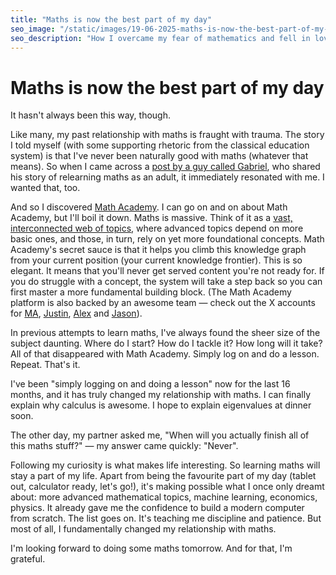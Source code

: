 ```yaml
---
title: "Maths is now the best part of my day"
seo_image: "/static/images/19-06-2025-maths-is-now-the-best-part-of-my-day/scribbles.png"
seo_description: "How I overcame my fear of mathematics and fell in love with learning again"
---
```


# Maths is now the best part of my day

It hasn't always been this way, though.

Like many, my past relationship with maths is fraught with trauma. The story I told myself (with some supporting rhetoric from the classical education system) is that I've never been naturally good with maths (whatever that means). So when I came across a [post by a guy called Gabriel](https://gmays.com/how-im-relearning-math-as-an-adult/), who shared his story of relearning maths as an adult, it immediately resonated with me. I wanted that, too. 

And so I discovered [Math Academy](http://www.mathacademy.com/). I can go on and on about Math Academy, but I'll boil it down. Maths is massive. Think of it as a [vast, interconnected web of topics](https://x.com/ninja_maths/status/1825622462681461216), where advanced topics depend on more basic ones, and those, in turn, rely on yet more foundational concepts. Math Academy's secret sauce is that it helps you climb this knowledge graph from your current position (your current knowledge frontier). This is so elegant. It means that you'll never get served content you're not ready for. If you do struggle with a concept, the system will take a step back so you can first master a more fundamental building block. (The Math Academy platform is also backed by an awesome team — check out the X accounts for [MA](https://x.com/_MathAcademy_), [Justin](https://x.com/justinskycak), [Alex](https://x.com/ninja_maths) and [Jason](https://x.com/exojason)).

In previous attempts to learn maths, I've always found the sheer size of the subject daunting. Where do I start? How do I tackle it? How long will it take? All of that disappeared with Math Academy. Simply log on and do a lesson. Repeat. That's it. 

I've been "simply logging on and doing a lesson" now for the last 16 months, and it has truly changed my relationship with maths. I can finally explain why calculus is awesome. I hope to explain eigenvalues at dinner soon. 

The other day, my partner asked me, "When will you actually finish all of this maths stuff?" — my answer came quickly: "Never". 

Following my curiosity is what makes life interesting. So learning maths will stay a part of my life. Apart from being the favourite part of my day (tablet out, calculator ready, let's go!), it's making possible what I once only dreamt about: more advanced mathematical topics, machine learning, economics, physics. It already gave me the confidence to build a modern computer from scratch. The list goes on. It's teaching me discipline and patience. But most of all, I fundamentally changed my relationship with maths. 

I'm looking forward to doing some maths tomorrow. And for that, I'm grateful.